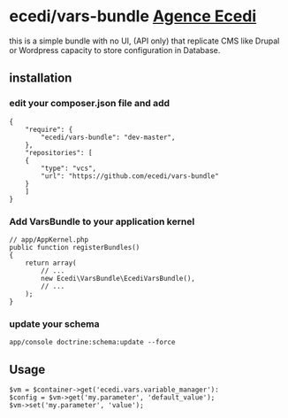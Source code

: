 # ecedi/vars-bundle [Agence Ecedi](http://ecedi.fr)

this is a simple bundle with no UI, (API only) that replicate CMS like Drupal or Wordpress capacity to store configuration in Database.

## installation

### edit your composer.json file and add

	{
		"require": {
			"ecedi/vars-bundle": "dev-master",
		},
		"repositories": [
		{
			"type": "vcs",
			"url": "https://github.com/ecedi/vars-bundle"
		}
		]
	}

### Add VarsBundle to your application kernel

	// app/AppKernel.php
	public function registerBundles()
	{
		return array(
			// ...
			new Ecedi\VarsBundle\EcediVarsBundle(),
			// ...
		);
	}

### update your schema

	app/console doctrine:schema:update --force


## Usage


	$vm = $container->get('ecedi.vars.variable_manager'):
	$config = $vm->get('my.parameter', 'default_value');
	$vm->set('my.parameter', 'value');